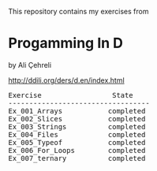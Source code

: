 This repository contains my exercises from 
# Progamming In D
 by Ali Çehreli

<a>http://ddili.org/ders/d.en/index.html</a>

<pre>
Exercise                 State
----------------------------------
Ex_001_Arrays           completed
Ex_002_Slices           completed
Ex_003_Strings          completed
Ex_004_Files            completed
Ex_005_Typeof           completed
Ex_006_For_Loops        completed
Ex_007_ternary			completed

</pre>
